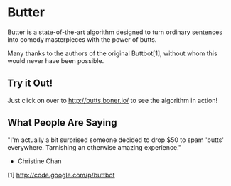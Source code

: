 Butter
======

Butter is a state-of-the-art algorithm designed to turn ordinary sentences into
comedy masterpieces with the power of butts.

Many thanks to the authors of the original Buttbot[1], without whom this would
never have been possible.

Try it Out!
-----------

Just click on over to http://butts.boner.io/ to see the algorithm in action!

What People Are Saying
----------------------

"I'm actually a bit surprised someone decided to drop $50 to spam 'butts'
everywhere. Tarnishing an otherwise amazing experience."

 - Christine Chan

[1] http://code.google.com/p/buttbot
